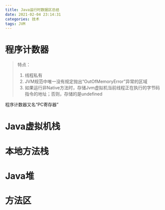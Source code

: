 ```yaml
---
title: Java运行时数据区总结
date: 2021-02-04 23:14:31
categories: 技术
tags: JVM
---
```


# 程序计数器
> 特点：
> 1. 线程私有
> 2. JVM规范中唯一没有规定抛出“OutOfMemoryError”异常的区域
> 3. 如果运行非Native方法时，存储Jvm虚拟机当前线程正在执行的字节码指令的地址；否则，存储的是undefined

程序计数器又名“PC寄存器”



# Java虚拟机栈

# 本地方法栈

# Java堆

# 方法区